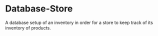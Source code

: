 # Database-Store

A database setup of an inventory in order for a store to keep track of its inventory of products.
